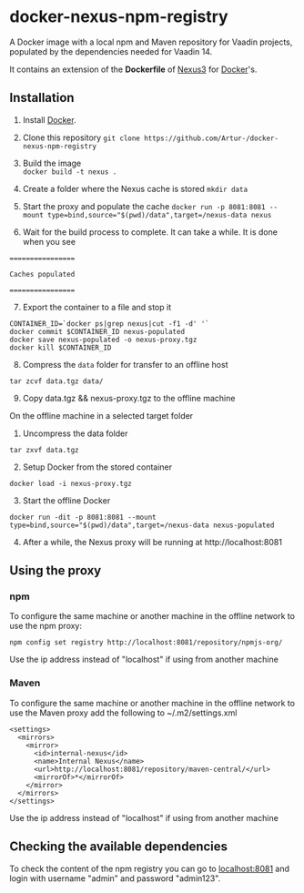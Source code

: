 # docker-nexus-npm-registry

A Docker image with a local npm and Maven repository for Vaadin projects, populated by the dependencies needed for Vaadin 14. 

It contains an extension of the **Dockerfile** of [Nexus3](https://github.com/sonatype/docker-nexus) for [Docker](https://www.docker.com/)'s.

## Installation

1. Install [Docker](https://www.docker.com/).

2. Clone this repository 
    `git clone https://github.com/Artur-/docker-nexus-npm-registry`

3. Build the image   
    `docker build -t nexus .`

4. Create a folder where the Nexus cache is stored
    `mkdir data`

5. Start the proxy and populate the cache
    `docker run -p 8081:8081 --mount type=bind,source="$(pwd)/data",target=/nexus-data nexus`

6. Wait for the build process to complete. It can take a while. It is done when you see
```
================

Caches populated

================
```

7. Export the container to a file and stop it
```
CONTAINER_ID=`docker ps|grep nexus|cut -f1 -d' '`
docker commit $CONTAINER_ID nexus-populated
docker save nexus-populated -o nexus-proxy.tgz
docker kill $CONTAINER_ID
```

8. Compress the `data` folder for transfer to an offline host
```
tar zcvf data.tgz data/
```

9. Copy data.tgz && nexus-proxy.tgz to the offline machine

On the offline machine in a selected target folder

1. Uncompress the data folder
```
tar zxvf data.tgz
```
2. Setup Docker from the stored container
```
docker load -i nexus-proxy.tgz
```
3. Start the offline Docker
```
docker run -dit -p 8081:8081 --mount type=bind,source="$(pwd)/data",target=/nexus-data nexus-populated
```
4. After a while, the Nexus proxy will be running at http://localhost:8081

## Using the proxy

### npm

To configure the same machine or another machine in the offline network to use the npm proxy:

```
npm config set registry http://localhost:8081/repository/npmjs-org/
```

Use the ip address instead of "localhost" if using from another machine

### Maven
To configure the same machine or another machine in the offline network to use the Maven proxy add the following to ~/.m2/settings.xml

```
<settings>
  <mirrors>
    <mirror>
      <id>internal-nexus</id>
      <name>Internal Nexus</name>
      <url>http://localhost:8081/repository/maven-central/</url>
      <mirrorOf>*</mirrorOf>
    </mirror>
  </mirrors>
</settings>
```

Use the ip address instead of "localhost" if using from another machine

## Checking the available dependencies

To check the content of the npm registry you can go to [localhost:8081](http://localhost:8081/) and login with username "admin" and password "admin123".
